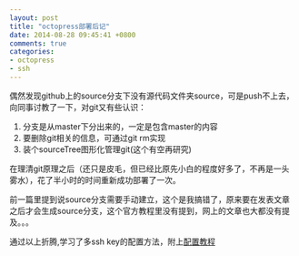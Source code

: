 ```yaml
---
layout: post
title: "octopress部署后记"
date: 2014-08-28 09:45:41 +0800
comments: true
categories: 
- octopress
- ssh
---
```


偶然发现github上的source分支下没有源代码文件夹source，可是push不上去，向同事讨教了一下，对git又有些认识：

  1. 分支是从master下分出来的，一定是包含master的内容
  2. 要删除git相关的信息，可通过git rm实现
  3. 装个sourceTree图形化管理git(这个有空再研究)


在理清git原理之后（还只是皮毛，但已经比原先小白的程度好多了，不再是一头雾水），花了半小时的时间重新成功部署了一次。

前一篇里提到说source分支需要手动建立，这个是我搞错了，原来要在发表文章之后才会生成source分支，这个官方教程里没有提到，网上的文章也大都没有提及。。。

通过以上折腾,学习了多ssh key的配置方法，附上[配置教程](http://my.oschina.net/meilihao/blog/157716)


